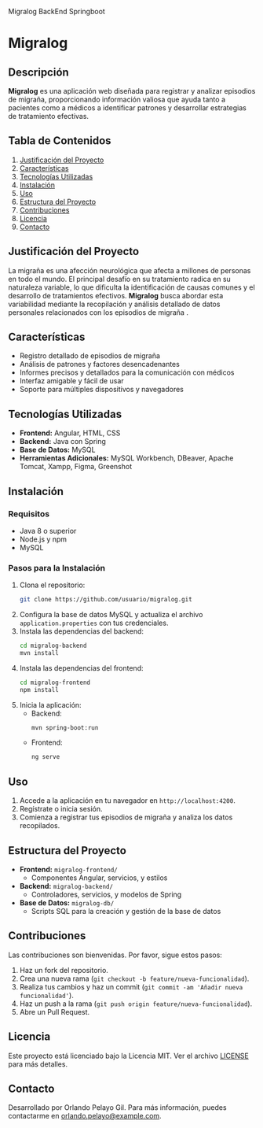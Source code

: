 Migralog BackEnd Springboot
# Migralog

## Descripción
**Migralog** es una aplicación web diseñada para registrar y analizar episodios de migraña, proporcionando información valiosa que ayuda tanto a pacientes como a médicos a identificar patrones y desarrollar estrategias de tratamiento efectivas.

## Tabla de Contenidos
1. [Justificación del Proyecto](#justificación-del-proyecto)
2. [Características](#características)
3. [Tecnologías Utilizadas](#tecnologías-utilizadas)
4. [Instalación](#instalación)
5. [Uso](#uso)
6. [Estructura del Proyecto](#estructura-del-proyecto)
7. [Contribuciones](#contribuciones)
8. [Licencia](#licencia)
9. [Contacto](#contacto)

## Justificación del Proyecto
La migraña es una afección neurológica que afecta a millones de personas en todo el mundo. El principal desafío en su tratamiento radica en su naturaleza variable, lo que dificulta la identificación de causas comunes y el desarrollo de tratamientos efectivos. **Migralog** busca abordar esta variabilidad mediante la recopilación y análisis detallado de datos personales relacionados con los episodios de migraña .

## Características
- Registro detallado de episodios de migraña
- Análisis de patrones y factores desencadenantes
- Informes precisos y detallados para la comunicación con médicos
- Interfaz amigable y fácil de usar
- Soporte para múltiples dispositivos y navegadores

## Tecnologías Utilizadas
- **Frontend:** Angular, HTML, CSS
- **Backend:** Java con Spring
- **Base de Datos:** MySQL
- **Herramientas Adicionales:** MySQL Workbench, DBeaver, Apache Tomcat, Xampp, Figma, Greenshot   

## Instalación
### Requisitos
- Java 8 o superior
- Node.js y npm
- MySQL

### Pasos para la Instalación
1. Clona el repositorio:
    ```bash
    git clone https://github.com/usuario/migralog.git
    ```
2. Configura la base de datos MySQL y actualiza el archivo `application.properties` con tus credenciales.
3. Instala las dependencias del backend:
    ```bash
    cd migralog-backend
    mvn install
    ```
4. Instala las dependencias del frontend:
    ```bash
    cd migralog-frontend
    npm install
    ```
5. Inicia la aplicación:
    - Backend:
        ```bash
        mvn spring-boot:run
        ```
    - Frontend:
        ```bash
        ng serve
        ```

## Uso
1. Accede a la aplicación en tu navegador en `http://localhost:4200`.
2. Regístrate o inicia sesión.
3. Comienza a registrar tus episodios de migraña y analiza los datos recopilados.

## Estructura del Proyecto
- **Frontend:** `migralog-frontend/`
    - Componentes Angular, servicios, y estilos
- **Backend:** `migralog-backend/`
    - Controladores, servicios, y modelos de Spring
- **Base de Datos:** `migralog-db/`
    - Scripts SQL para la creación y gestión de la base de datos

## Contribuciones
Las contribuciones son bienvenidas. Por favor, sigue estos pasos:
1. Haz un fork del repositorio.
2. Crea una nueva rama (`git checkout -b feature/nueva-funcionalidad`).
3. Realiza tus cambios y haz un commit (`git commit -am 'Añadir nueva funcionalidad'`).
4. Haz un push a la rama (`git push origin feature/nueva-funcionalidad`).
5. Abre un Pull Request.

## Licencia
Este proyecto está licenciado bajo la Licencia MIT. Ver el archivo [LICENSE](LICENSE) para más detalles.

## Contacto
Desarrollado por Orlando Pelayo Gil. Para más información, puedes contactarme en orlando.pelayo@example.com.


